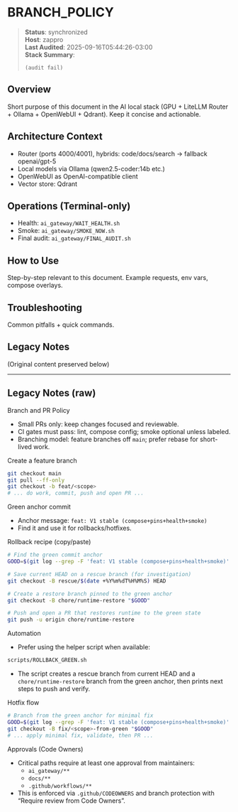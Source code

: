 # BRANCH_POLICY

> **Status**: synchronized  
> **Host**: zappro  
> **Last Audited**: 2025-09-16T05:44:26-03:00  
> **Stack Summary**:  
> ```
> (audit fail)
> ```

## Overview
Short purpose of this document in the AI local stack (GPU + LiteLLM Router + Ollama + OpenWebUI + Qdrant). Keep it concise and actionable.

## Architecture Context
- Router (ports 4000/4001), hybrids: code/docs/search → fallback openai/gpt-5  
- Local models via Ollama (qwen2.5-coder:14b etc.)
- OpenWebUI as OpenAI-compatible client  
- Vector store: Qdrant

## Operations (Terminal-only)
- Health: `ai_gateway/WAIT_HEALTH.sh`  
- Smoke: `ai_gateway/SMOKE_NOW.sh`  
- Final audit: `ai_gateway/FINAL_AUDIT.sh`

## How to Use
Step-by-step relevant to this document. Example requests, env vars, compose overlays.

## Troubleshooting
Common pitfalls + quick commands.

## Legacy Notes
(Original content preserved below)

----
## Legacy Notes (raw)

Branch and PR Policy

- Small PRs only: keep changes focused and reviewable.
- CI gates must pass: lint, compose config; smoke optional unless labeled.
- Branching model: feature branches off `main`; prefer rebase for short-lived work.

Create a feature branch

```bash
git checkout main
git pull --ff-only
git checkout -b feat/<scope>
# ... do work, commit, push and open PR ...
```

Green anchor commit

- Anchor message: `feat: V1 stable (compose+pins+health+smoke)`
- Find it and use it for rollbacks/hotfixes.

Rollback recipe (copy/paste)

```bash
# Find the green commit anchor
GOOD=$(git log --grep -F 'feat: V1 stable (compose+pins+health+smoke)' -n1 --format=%H)

# Save current HEAD on a rescue branch (for investigation)
git checkout -B rescue/$(date +%Y%m%dT%H%M%S) HEAD

# Create a restore branch pinned to the green anchor
git checkout -B chore/runtime-restore "$GOOD"

# Push and open a PR that restores runtime to the green state
git push -u origin chore/runtime-restore
```

Automation

- Prefer using the helper script when available:

```bash
scripts/ROLLBACK_GREEN.sh
```

- The script creates a rescue branch from current HEAD and a `chore/runtime-restore` branch from the green anchor, then prints next steps to push and verify.

Hotfix flow

```bash
# Branch from the green anchor for minimal fix
GOOD=$(git log --grep -F 'feat: V1 stable (compose+pins+health+smoke)' -n1 --format=%H)
git checkout -B fix/<scope>-from-green "$GOOD"
# ... apply minimal fix, validate, then PR ...
```

Approvals (Code Owners)

- Critical paths require at least one approval from maintainers:
  - `ai_gateway/**`
  - `docs/**`
  - `.github/workflows/**`
- This is enforced via `.github/CODEOWNERS` and branch protection with “Require review from Code Owners”.
